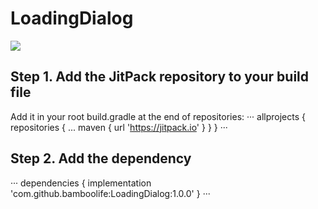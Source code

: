 # LoadingDialog
 [![](https://jitpack.io/v/bamboolife/LoadingDialog.svg)](https://jitpack.io/#bamboolife/LoadingDialog)
## Step 1. Add the JitPack repository to your build file
Add it in your root build.gradle at the end of repositories:
···
allprojects {
   repositories {
		...
		maven { url 'https://jitpack.io' }
		}
}
···	
 ## Step 2. Add the dependency
 ···
 dependencies {
        implementation 'com.github.bamboolife:LoadingDialog:1.0.0'
	}
  ···

